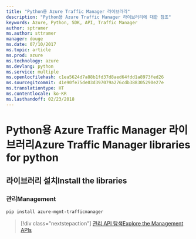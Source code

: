 ```yaml
---
title: "Python용 Azure Traffic Manager 라이브러리"
description: "Python용 Azure Traffic Manager 라이브러리에 대한 참조"
keywords: Azure, Python, SDK, API, Traffic Manager
author: sptramer
ms.author: sttramer
manager: douge
ms.date: 07/10/2017
ms.topic: article
ms.prod: azure
ms.technology: azure
ms.devlang: python
ms.service: multiple
ms.openlocfilehash: c1ea5624d7a88b1fd37d8aed64fdd1a8973fed26
ms.sourcegitcommit: 41e90fe75de03d397079a276cdb388305290e27e
ms.translationtype: HT
ms.contentlocale: ko-KR
ms.lasthandoff: 02/23/2018
---
```

# <a name="azure-traffic-manager-libraries-for-python"></a><span data-ttu-id="e7818-104">Python용 Azure Traffic Manager 라이브러리</span><span class="sxs-lookup"><span data-stu-id="e7818-104">Azure Traffic Manager libraries for python</span></span>

## <a name="install-the-libraries"></a><span data-ttu-id="e7818-105">라이브러리 설치</span><span class="sxs-lookup"><span data-stu-id="e7818-105">Install the libraries</span></span>


### <a name="management"></a><span data-ttu-id="e7818-106">관리</span><span class="sxs-lookup"><span data-stu-id="e7818-106">Management</span></span>

```bash
pip install azure-mgmt-trafficmanager
```
> [!div class="nextstepaction"]
> [<span data-ttu-id="e7818-107">관리 API 탐색</span><span class="sxs-lookup"><span data-stu-id="e7818-107">Explore the Management APIs</span></span>](/python/api/overview/azure/trafficmanager/management)